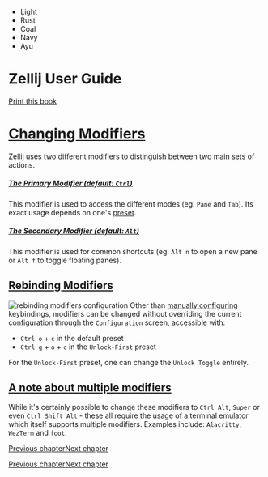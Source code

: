 - Light
- Rust
- Coal
- Navy
- Ayu

# Zellij User Guide

[Print this book](print.html "Print this book")

# [Changing Modifiers](changing-modifiers.html\#changing-modifiers)

Zellij uses two different modifiers to distinguish between two main sets of actions.

##### [The Primary Modifier (default: `Ctrl`)](changing-modifiers.html\#the-primary-modifier-default-ctrl)

This modifier is used to access the different modes (eg. `Pane` and `Tab`). Its exact usage depends on one's [preset](keybinding-presets.html).

##### [The Secondary Modifier (default: `Alt`)](changing-modifiers.html\#the-secondary-modifier-default-alt)

This modifier is used for common shortcuts (eg. `Alt n` to open a new pane or `Alt f` to toggle floating panes).

## [Rebinding Modifiers](changing-modifiers.html\#rebinding-modifiers)

![rebinding modifiers configuration](img/rebind-keys-1.png)
Other than [manually configuring](keybindings.html) keybindings, modifiers can be changed without overriding the current configuration through the `Configuration` screen, accessible with:

- `Ctrl o` \+ `c` in the default preset
- `Ctrl g` \+ `o` \+ `c` in the `Unlock-First` preset

For the `Unlock-First` preset, one can change the `Unlock Toggle` entirely.

## [A note about multiple modifiers](changing-modifiers.html\#a-note-about-multiple-modifiers)

While it's certainly possible to change these modifiers to `Ctrl Alt`, `Super` or even `Ctrl Shift Alt` \- these all require the usage of a terminal emulator which itself supports multiple modifiers. Examples include: `Alacritty`, `WezTerm` and `foot`.

[Previous chapter](keybinding-presets.html "Previous chapter")[Next chapter](configuration.html "Next chapter")

[Previous chapter](keybinding-presets.html "Previous chapter")[Next chapter](configuration.html "Next chapter")


